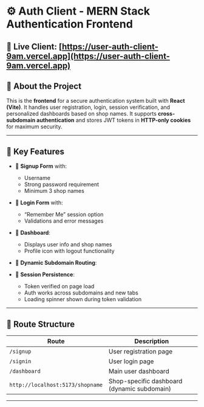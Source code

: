# ⚙️ Auth Client - MERN Stack Authentication Frontend

## 🔗 Live Client: [https://user-auth-client-9am.vercel.app](https://user-auth-client-9am.vercel.app)



## 🧠 About the Project

This is the **frontend** for a secure authentication system built with **React (Vite)**. It handles user registration, login, session verification, and personalized dashboards based on shop names. It supports **cross-subdomain authentication** and stores JWT tokens in **HTTP-only cookies** for maximum security.

---

## 🚀 Key Features

- 📝 **Signup Form** with:
  - Username
  - Strong password requirement
  - Minimum 3 shop names

- 🔐 **Login Form** with:
  - “Remember Me” session option
  - Validations and error messages

- 🧾 **Dashboard**:
  - Displays user info and shop names
  - Profile icon with logout functionality

- 🏪 **Dynamic Subdomain Routing**:

- 🔄 **Session Persistence**:
  - Token verified on page load
  - Auth works across subdomains and new tabs
  - Loading spinner shown during token validation

---

## 🧭 Route Structure

| Route                         | Description                                 |
|------------------------------|---------------------------------------------|
| `/signup`                    | User registration page                      |
| `/signin`                    | User login page                             |
| `/dashboard`                 | Main user dashboard                         |
| `http://localhost:5173/shopname` | Shop-specific dashboard (dynamic subdomain) |

---

